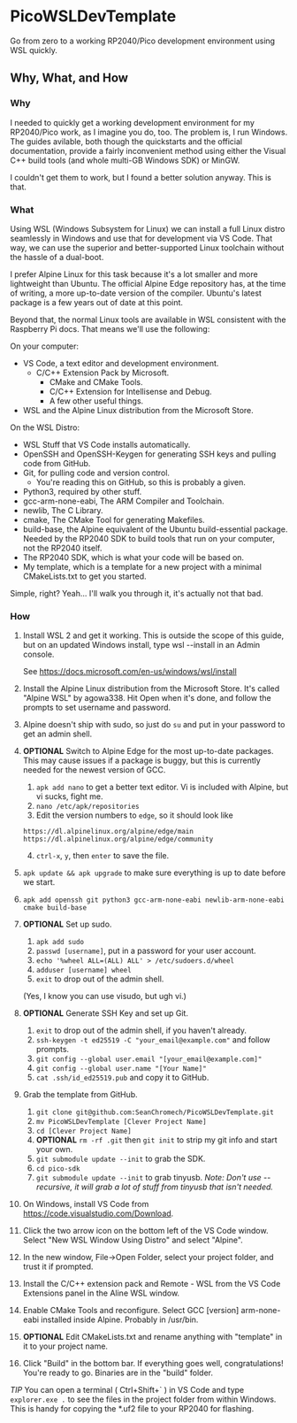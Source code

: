 # PicoWSLDevTemplate
Go from zero to a working RP2040/Pico development environment using WSL quickly.

## Why, What, and How
### Why
I needed to quickly get a working development environment for my RP2040/Pico work, as I imagine you do, too.  The problem is, I run Windows.  The guides avilable, both though the quickstarts and the official documentation, provide a fairly inconvenient method using either the Visual C++ build tools (and whole multi-GB Windows SDK) or MinGW.

I couldn't get them to work, but I found a better solution anyway.  This is that.

### What
Using WSL (Windows Subsystem for Linux) we can install a full Linux distro seamlessly in Windows and use that for development via VS Code.  That way, we can use the superior and better-supported Linux toolchain without the hassle of a dual-boot.

I prefer Alpine Linux for this task because it's a lot smaller and more lightweight than Ubuntu.  The official Alpine Edge repository has, at the time of writing, a more up-to-date version of the compiler.  Ubuntu's latest package is a few years out of date at this point.

Beyond that, the normal Linux tools are available in WSL consistent with the Raspberry Pi docs.  That means we'll use the following:

On your computer:
- VS Code, a text editor and development environment.
   - C/C++ Extension Pack by Microsoft.
     - CMake and CMake Tools.
     - C/C++ Extension for Intellisense and Debug.
     - A few other useful things.
- WSL and the Alpine Linux distribution from the Microsoft Store.
  
On the WSL Distro:
- WSL Stuff that VS Code installs automatically.
- OpenSSH and OpenSSH-Keygen for generating SSH keys and pulling code from GitHub.
- Git, for pulling code and version control.
  - You're reading this on GitHub, so this is probably a given.
- Python3, required by other stuff.
- gcc-arm-none-eabi, The ARM Compiler and Toolchain.
- newlib, The C Library.
- cmake, The CMake Tool for generating Makefiles.
- build-base, the Alpine equivalent of the Ubuntu build-essential package.  Needed by the RP2040 SDK to build tools that run on your computer, not the RP2040 itself.
- The RP2040 SDK, which is what your code will be based on.
- My template, which is a template for a new project with a minimal CMakeLists.txt to get you started.

Simple, right?  Yeah...  I'll walk you through it, it's actually not that bad.

### How
1. Install WSL 2 and get it working.  This is outside the scope of this guide, but on an updated Windows install, type wsl --install in an Admin console.

    See https://docs.microsoft.com/en-us/windows/wsl/install

2. Install the Alpine Linux distribution from the Microsoft Store.  It's called "Alpine WSL" by agowa338.  Hit Open when it's done, and follow the prompts to set username and password.

3. Alpine doesn't ship with sudo, so just do `su` and put in your password to get an admin shell.

4. **OPTIONAL** Switch to Alpine Edge for the most up-to-date packages. This may cause issues if a package is buggy, but this is currently needed for the newest version of GCC.  
   1. `apk add nano` to get a better text editor.  Vi is included with Alpine, but vi sucks, fight me.
   2. `nano /etc/apk/repositories`
   3. Edit the version numbers to `edge`, so it should look like 
   ```
   https://dl.alpinelinux.org/alpine/edge/main
   https://dl.alpinelinux.org/alpine/edge/community
   ```
   4. `ctrl-x`, `y`, then `enter` to save the file.

5. `apk update && apk upgrade` to make sure everything is up to date before we start.
   
6. `apk add openssh git python3 gcc-arm-none-eabi newlib-arm-none-eabi cmake build-base`

7.  **OPTIONAL** Set up sudo.
    1. `apk add sudo`
    2. `passwd [username]`, put in a password for your user account.
    3. `echo '%wheel ALL=(ALL) ALL' > /etc/sudoers.d/wheel`
    4. `adduser [username] wheel`
    5. `exit` to drop out of the admin shell.

    (Yes, I know you can use visudo, but ugh vi.)

8.  **OPTIONAL** Generate SSH Key and set up Git.

    1. `exit` to drop out of the admin shell, if you haven't already.
    2. `ssh-keygen -t ed25519 -C "your_email@example.com"` and follow prompts.
    3. `git config --global user.email "[your_email@example.com]"`
    4. `git config --global user.name "[Your Name]"`
    5. `cat .ssh/id_ed25519.pub` and copy it to GitHub.
   
9. Grab the template from GitHub.

   1.  `git clone git@github.com:SeanChromech/PicoWSLDevTemplate.git`
   2.  `mv PicoWSLDevTemplate [Clever Project Name]`
   3.  `cd [Clever Project Name]`
   4.  **OPTIONAL** `rm -rf .git` then `git init` to strip my git info and start your own.
   5.  `git submodule update --init` to grab the SDK.
   6.  `cd pico-sdk`
   7.  `git submodule update --init` to grab tinyusb.  *Note: Don't use --recursive, it will grab a lot of stuff from tinyusb that isn't needed.*

10. On Windows, install VS Code from https://code.visualstudio.com/Download.
    
11. Click the two arrow icon on the bottom left of the VS Code window.  Select "New WSL Window Using Distro" and select "Alpine".
    
12. In the new window, File->Open Folder, select your project folder, and trust it if prompted.

13. Install the C/C++ extension pack and Remote - WSL from the VS Code Extensions panel in the Aline WSL window.

14. Enable CMake Tools and reconfigure.  Select GCC [version] arm-none-eabi installed inside Alpine.  Probably in /usr/bin.

15. **OPTIONAL** Edit CMakeLists.txt and rename anything with "template" in it to your project name.

16. Click "Build" in the bottom bar.  If everything goes well, congratulations!  You're ready to go.  Binaries are in the "build" folder.  
    
*TIP* You can open a terminal ( Ctrl+Shift+\` ) in VS Code and type `explorer.exe .` to see the files in the project folder from within Windows.  This is handy for copying the *.uf2 file to your RP2040 for flashing.